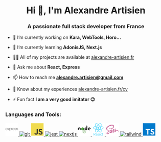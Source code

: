 <h1 align="center">Hi 👋, I'm Alexandre Artisien</h1>
<h3 align="center">A passionate full stack developer from France</h3>

- 🔭 I’m currently working on **Kara, WebTools, Horo...**

- 🌱 I’m currently learning **AdonisJS, Next.js**

- 👨‍💻 All of my projects are available at [alexandre-artisien.fr](https://alexandre-artisien.fr)

- 💬 Ask me about **React, Express**

- 📫 How to reach me **alexandre.artisien@gmail.com**

- 📄 Know about my experiences [alexandre-artisien.fr/cv](https://alexandre-artisien.fr/cv)

- ⚡ Fun fact **I am a very good imitator 😉**

<!-- <h3 align="left">Connect with me:</h3>
<p align="left">
<a href="https://dev.to/neoko" target="blank"><img align="center" src="https://raw.githubusercontent.com/rahuldkjain/github-profile-readme-generator/master/src/images/icons/Social/devto.svg" alt="neoko" height="30" width="40" /></a>
<a href="https://linkedin.com/in/alexandre-artisien" target="blank"><img align="center" src="https://raw.githubusercontent.com/rahuldkjain/github-profile-readme-generator/master/src/images/icons/Social/linked-in-alt.svg" alt="alexandre-artisien" height="30" width="40" /></a>
</p> -->

<h3 align="left">Languages and Tools:</h3>
<p align="left">
  <a href="https://expressjs.com" target="_blank" rel="noreferrer"> <img
      src="https://raw.githubusercontent.com/devicons/devicon/master/icons/express/express-original-wordmark.svg"
      alt="express" width="40" height="40" /> </a> <a href="https://git-scm.com/" target="_blank" rel="noreferrer"> <img
      src="https://www.vectorlogo.zone/logos/git-scm/git-scm-icon.svg" alt="git" width="40" height="40" /> </a> <a
    href="https://developer.mozilla.org/en-US/docs/Web/JavaScript" target="_blank" rel="noreferrer"> <img
      src="https://raw.githubusercontent.com/devicons/devicon/master/icons/javascript/javascript-original.svg"
      alt="javascript" width="40" height="40" /> </a> <a href="https://jestjs.io" target="_blank" rel="noreferrer"> <img
      src="https://www.vectorlogo.zone/logos/jestjsio/jestjsio-icon.svg" alt="jest" width="40" height="40" /> </a> <a
    href="https://nextjs.org/" target="_blank" rel="noreferrer"> <img
      src="https://cdn.worldvectorlogo.com/logos/nextjs-2.svg" alt="nextjs" width="40" height="40" /> </a> <a
    href="https://nodejs.org" target="_blank" rel="noreferrer"> <img
      src="https://raw.githubusercontent.com/devicons/devicon/master/icons/nodejs/nodejs-original-wordmark.svg"
      alt="nodejs" width="40" height="40" /> </a> <a href="https://reactjs.org/" target="_blank" rel="noreferrer"> <img
      src="https://raw.githubusercontent.com/devicons/devicon/master/icons/react/react-original-wordmark.svg"
      alt="react" width="40" height="40" /> </a> <a href="https://sass-lang.com" target="_blank" rel="noreferrer"> <img
      src="https://raw.githubusercontent.com/devicons/devicon/master/icons/sass/sass-original.svg" alt="sass" width="40"
      height="40" /> </a> <a href="https://tailwindcss.com/" target="_blank" rel="noreferrer"> <img
      src="https://www.vectorlogo.zone/logos/tailwindcss/tailwindcss-icon.svg" alt="tailwind" width="40" height="40" />
  </a> <a href="https://www.typescriptlang.org/" target="_blank" rel="noreferrer"> <img
      src="https://raw.githubusercontent.com/devicons/devicon/master/icons/typescript/typescript-original.svg"
      alt="typescript" width="40" height="40" /> </a>
</p>
